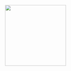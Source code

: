 <img src="https://68.media.tumblr.com/3c3ae5192dee90ee7186bedab3f4f60e/tumblr_o84ehabMdp1vtdb0lo1_1280.gif" height="200" width="200">



